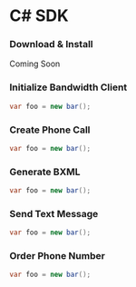 # C# SDK

### Download & Install

Coming Soon

### Initialize Bandwidth Client

```csharp
var foo = new bar();
```

### Create Phone Call

```csharp
var foo = new bar();
```

### Generate BXML

```csharp
var foo = new bar();
```

### Send Text Message

```csharp
var foo = new bar();
```

### Order Phone Number

```csharp
var foo = new bar();
```
